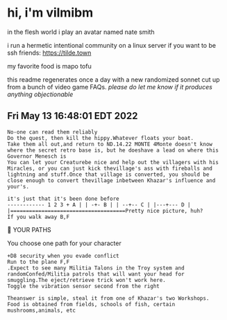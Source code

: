 # hi, i'm vilmibm

in the flesh world i play an avatar named nate smith

i run a hermetic intentional community on a linux server if you want to be ssh friends: https://tilde.town

my favorite food is mapo tofu

this readme regenerates once a day with a new randomized sonnet cut up from a bunch of video game FAQs.
_please do let me know if it produces anything objectionable_

## Fri May 13 16:48:01 EDT 2022

    No-one can read them reliably
    Do the quest, then kill the hippy.Whatever floats your boat.
    Take them all out,and return to ND.14.22 MONTE 4Monte doesn't know where the secret retro base is, but he doeshave a lead on where this Governor Menesch is
    You can let your Creaturebe nice and help out the villagers with his Miracles, or you can just kick thevillage's ass with fireballs and lightning and stuff.Once that village is converted, you should be close enough to convert thevillage inbetween Khazar's influence and your's.
    
    it's just that it's been done before
    ------------ 1 2 3 + A | | -+- B | | --+-- C | |---+--- D | |=====================================Pretty nice picture, huh?
    If you walk away B,F
        YOUR PATHS  You choose one path for your character
    
    +D8 security when you evade conflict
    Run to the plane F,F
    .Expect to see many Militia Talons in the Troy system and randomConfed/Militia patrols that will want your head for smuggling.The eject/retrieve trick won't work here.
    Toggle the vibration sensor second from the right
    
    Theanswer is simple, steal it from one of Khazar's two Workshops.
    Food is obtained from fields, schools of fish, certain mushrooms,animals, etc
